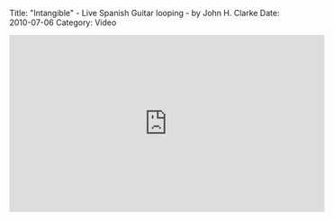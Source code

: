 Title: "Intangible" - Live Spanish Guitar looping - by John H. Clarke
Date: 2010-07-06
Category: Video

<iframe width="560" height="315" src="https://www.youtube.com/embed/ivCiwHXuqZA" title="YouTube video player" frameborder="0" allow="accelerometer; autoplay; clipboard-write; encrypted-media; gyroscope; picture-in-picture" allowfullscreen></iframe>


